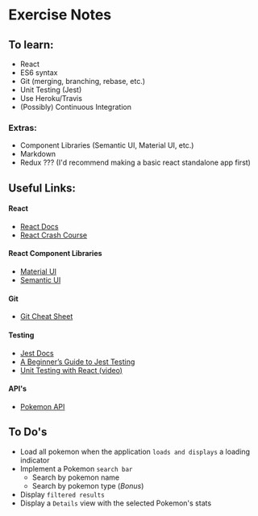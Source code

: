 # Exercise Notes

## To learn:
- React
- ES6 syntax
- Git (merging, branching, rebase, etc.)
- Unit Testing (Jest)
- Use Heroku/Travis
- (Possibly) Continuous Integration

### Extras:
- Component Libraries (Semantic UI, Material UI, etc.)
- Markdown
- Redux ??? (I'd recommend making a basic react standalone app first)

## Useful Links:

#### React
- [React Docs](https://reactjs.org/docs/getting-started.html)
- [React Crash Course](https://www.youtube.com/watch?v=sBws8MSXN7A)

#### React Component Libraries
- [Material UI](https://material-ui.com/)
- [Semantic UI](https://react.semantic-ui.com/)

#### Git
- [Git Cheat Sheet](https://services.github.com/on-demand/downloads/github-git-cheat-sheet.pdf)

#### Testing
- [Jest Docs](https://jestjs.io/docs/en/getting-started)
- [A Beginner’s Guide to Jest Testing](https://medium.com/@alialhaddad/a-beginners-guide-to-jest-testing-858d10198032)
- [Unit Testing with React (video)](https://www.youtube.com/watch?v=7r4xVDI2vho)

#### API's
- [Pokemon API](https://pokeapi.co/)

## To Do's
- Load all pokemon when the application `loads and displays` a loading indicator
- Implement a Pokemon `search bar`
    - Search by pokemon name
    - Search by pokemon type (_Bonus_)
- Display `filtered results`
- Display a `Details` view with the selected Pokemon's stats